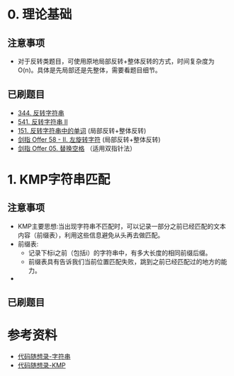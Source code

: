 # 0. 理论基础

## 注意事项
- 对于反转类题目，可使用原地局部反转+整体反转的方式，时间复杂度为O(n)。具体是先局部还是先整体，需要看题目细节。

## 已刷题目
- [344. 反转字符串](https://leetcode.cn/problems/reverse-string/)
- [541. 反转字符串 II](https://leetcode.cn/problems/reverse-string-ii/)
- [151. 反转字符串中的单词](https://leetcode.cn/problems/reverse-words-in-a-string/) (局部反转+整体反转)
- [剑指 Offer 58 - II. 左旋转字符](https://leetcode.cn/problems/zuo-xuan-zhuan-zi-fu-chuan-lcof/) (局部反转+整体反转)
- [剑指 Offer 05. 替换空格](https://leetcode.cn/problems/ti-huan-kong-ge-lcof/) （适用双指针法）

# 1. KMP字符串匹配

## 注意事项
- KMP主要思想:当出现字符串不匹配时，可以记录一部分之前已经匹配的文本内容（前缀表），利用这些信息避免从头再去做匹配。
- 前缀表:
  - 记录下标i之前（包括i）的字符串中，有多大长度的相同前缀后缀。
  - 前缀表具有告诉我们当前位置匹配失败，跳到之前已经匹配过的地方的能力。
- 

## 已刷题目


# 参考资料
- [代码随想录-字符串](https://programmercarl.com/%E5%AD%97%E7%AC%A6%E4%B8%B2%E6%80%BB%E7%BB%93.html)
- [代码随想录-KMP](https://www.programmercarl.com/0028.%E5%AE%9E%E7%8E%B0strStr.html)
